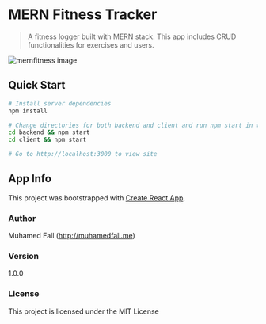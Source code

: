 # MERN Fitness Tracker
> A fitness logger built with MERN stack. This app includes CRUD functionalities for exercises and users.

![mernfitness image](https://user-images.githubusercontent.com/14100297/74097679-fe6c6a80-4adc-11ea-980e-9d4b432a75c5.PNG)


## Quick Start
```bash
# Install server dependencies
npm install

# Change directories for both backend and client and run npm start in two different terminal sessions
cd backend && npm start
cd client && npm start

# Go to http://localhost:3000 to view site

```

## App Info
This project was bootstrapped with [Create React App](https://github.com/facebook/create-react-app).

### Author
Muhamed Fall (http://muhamedfall.me)


### Version

1.0.0

### License

This project is licensed under the MIT License
